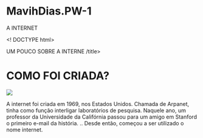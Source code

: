 # MavihDias.PW-1
A INTERNET 

<!
DOCTYPE html>
<html>
<head>
<title<b>UM POUCO SOBRE A INTERNE</b>
  /title>
</head>
<body>
  
  <p><h1> COMO FOI CRIADA? </h1></p>
  
<img src=´´images/https://segredosdomundo.r7.com/wp-content/uploads/2019/02/arpanet-descubra-a-forma-como-surgiu-a-internet-2./imagens.jp´´>


<p> A internet foi criada em 1969, nos Estados Unidos. Chamada de Arpanet, tinha como função interligar laboratórios de pesquisa.
  Naquele ano, um professor da Universidade da Califórnia passou para um amigo em Stanford o primeiro e-mail da história. ..
  Desde então, começou a ser utilizado o nome internet. </p>
 
 <p->
  
  
